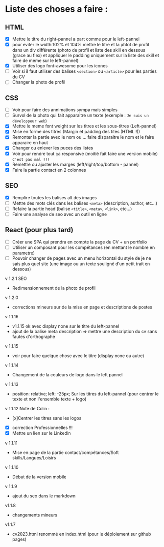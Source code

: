 # Liste des choses a faire :

## HTML

- [x] Mettre le titre du right-pannel a part comme pour le left-pannel
- [x] pour eviter le width 102% et 104% mettre le titre et la phtot de profil dans un div différente (photo de profil et liste des skill en dessous (grace au flex) et appliquer le padding uniquement sur la liste des skill et faire de meme sur le left-pannel)
- [x] Utiliser des logo font-awesome pour les icones
- [ ] Voir si il faut utiliser des balises `<section>` ou `<article>` pour les parties du CV
- [ ] Changer la photo de profil

## CSS

- [ ] Voir pour faire des annimations sympa mais simples
- [ ] Survol de la photo qui fait apparaitre un texte (exemple : `Je suis un développeur web`)
- [x] Mettre le meme font weight sur les titres et les sous-titres (Left-pannel)
- [x] Mise en forme des titres (Margin et padding des tites (HTML !))
- [x] Remonter la partie avec le nom ou ... faire disparaitre le nom et le faire apparaire en haut
- [x] Changer ou enlever les puces des listes
- [x] Voir pour rendre tout ça responsive (moitié fait faire une version mobile) `C'est pas mal !!!`
- [x] Remettre ou ajuster les marges (left/right/top/bottom - pannel)
- [x] Faire la partie contact en 2 colonnes

## SEO

- [x] Remplire toutes les balises alt des images
- [ ] Mettre des mots clés dans les balises `<meta>` (description, author, etc...)
- [ ] Refaire la partie head (balise `<title>`, `<meta>`, `<link>`, etc...)
- [ ] Faire une analyse de seo avec un outil en ligne

## React (pour plus tard)

- [ ] Créer une SPA qui prendra en compte la page du CV + un portfolio
- [ ] Utiliser un composant pour les compétances (en mettant le nombre en parametre)
- [ ] Pouvoir changer de pages avec un menu horizontal du style de je ne sais plus quel site (une image ou un texte souligné d'un petit trait en dessous)

v 1.2.1 SEO

- Redimensionnement de la photo de profil

v 1.2.0

- corrections mineurs sur de la mise en page et descriptions de postes

v 1.1.16

- v1.1.15 ok avec display none sur le titre du left-pannel
- ajout de la balise meta description => mettre une description du cv sans fautes d'orthographe

v 1.1.15

- voir pour faire quelque chose avec le titre (display none ou autre)

v 1.1.14

- Changement de la couleurs de logo dans le left pannel

v 1.1.13

- position: relative;
  left: -25px;
  Sur les titres du left-pannel (pour centrer le texte et non l'ensemble texte + logo)

v 1.1.12
Note de Colin :

- [x]Centrer les titres sans les logos
- [x] correction Professionnelles !!!
- [x] Mettre un lien sur le Linkedin

v 1.1.11

- Mise en page de la partie contact/compétances/Soft skills/Langues/Loisirs

v 1.1.10

- Début de la version mobile

v 1.1.9

- ajout du seo dans le markdown

v1.1.8

- changements mineurs

v1.1.7

- cv2023.html renommé en index.html (pour le déploiement sur github pages)
